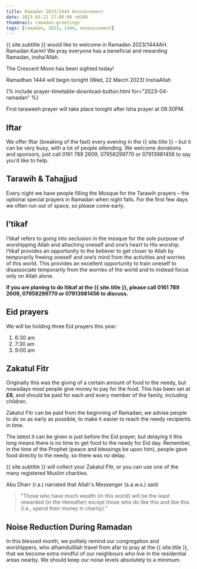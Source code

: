 ```yaml
---
title: Ramadan 2023/1444 Announcement
date: 2023-03-22 17:00:00 +0100
thumbnail: ramadan-greetings
tags: [ramadan, 2023, 1444, announcement]
---
```


{{ site.subtitle }} would like to welcome in Ramadan 2023/1444AH. Ramadan Karim! We pray everyone has a beneficial and rewarding Ramadan, insha'Allah.

The Crescent Moon has been sighted today!

Ramadhan 1444 will begin tonight (Wed, 22 March 2023) InshaAllah

{% include prayer-timetable-download-button.html for="2023-04-ramadan" %}

First taraweeh prayer will take place tonight after Isha prayer at 08:30PM.

## Iftar

We offer Iftar (breaking of the fast) every evening in the {{ site.title }} – but it can be very busy, with a lot of people attending. We welcome donations and sponsors, just call 0161 789 2609, 07958299770 or 07913981456 to say you’d like to help.

## Tarawih & Tahajjud

Every night we have people filling the Mosque for the Tarawih prayers – the optional special prayers in Ramadan when night falls. For the first few days we often run out of space, so please come early.

## I’tikaf

I’tikaf refers to going into seclusion in the mosque for the sole purpose of worshipping Allah and attaching oneself and one’s heart to His worship. I’tikaf provides an opportunity to the believer to get closer to Allah by temporarily freeing oneself and one’s mind from the activities and worries of this world. This provides an excellent opportunity to train oneself to disassociate temporarily from the worries of the world and to instead focus only on Allah alone.

**If you are planing to do Itikaf at the {{ site.title }}, please call 0161 789 2609, 07958299770 or 07913981456 to discuss.**

## Eid prayers

We will be holding three Eid prayers this year:

1. 6:30 am
2. 7:30 am
3. 9:00 am

## Zakatul Fitr

Originally this was the giving of a certain amount of food to the needy, but nowadays most people give money to pay for the food. This has been set at **£6**, and should be paid for each and every member of the family, including children.

Zakatul Fitr can be paid from the beginning of Ramadan; we advise people to do so as early as possible, to make it easier to reach the needy recipients in time.

The latest it can be given is just before the Eid prayer, but delaying it this long means there is no time to get food to the needy for Eid day. Remember, in the time of the Prophet (peace and blessings be upon him), people gave food directly to the needy, so there was no delay.

{{ site.subtitle }} will collect your Zakatul Fitr, or you can use one of the many registered Muslim charities.

Abu Dharr (r.a.) narrated that Allah's Messenger (s.a.w.s.) said:

> "Those who have much wealth (in this world) will be the least rewarded (in the Hereafter) except those who do like this and like this (i.e., spend their money in charity)."

## Noise Reduction During Ramadan

In this blessed month, we politely remind our congregation and worshippers, who alhamdulillah travel from afar to pray at the {{ site.title }}, that we become extra mindful of our neighbours who live in the residential areas nearby. We should keep our noise levels absolutely to a minimum.
